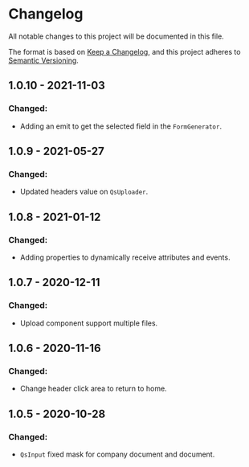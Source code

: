 # Changelog
All notable changes to this project will be documented in this file.

The format is based on [Keep a Changelog](https://keepachangelog.com/en/1.0.0/),
and this project adheres to [Semantic Versioning](https://semver.org/spec/v2.0.0.html).

## 1.0.10 - 2021-11-03
### Changed:
- Adding an emit to get the selected field in the `FormGenerator`.

## 1.0.9 - 2021-05-27
### Changed:
- Updated headers value on `QsUploader`.

## 1.0.8 - 2021-01-12
### Changed:
- Adding properties to dynamically receive attributes and events.

## 1.0.7 - 2020-12-11
### Changed:
- Upload component support multiple files.

## 1.0.6 - 2020-11-16
### Changed:
- Change header click area to return to home.

## 1.0.5 - 2020-10-28

### Changed:
- `QsInput` fixed mask for company document and document.
